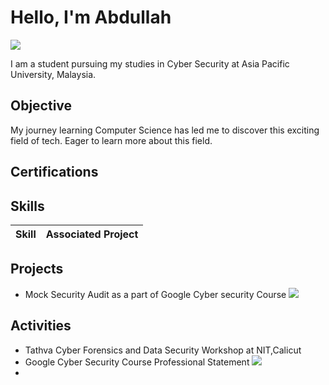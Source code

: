 # Hello, I'm Abdullah 
<a href="https://www.linkedin.com/in/abdullah-noushad-4885b030b/"><img src="https://img.shields.io/badge/-LinkedIn-0072b1?&style=for-the-badge&logo=linkedin&logoColor=white" /></a>

I am a student pursuing my studies in Cyber Security at Asia Pacific University, Malaysia. 

## Objective

My journey learning Computer Science has led me to discover this exciting field of tech. Eager to learn more about this field.

## Certifications
  


## Skills

| Skill                                         | Associated Project         |
|-----------------------------------------------|----------------------------|



## Projects
- Mock Security Audit as a part of Google Cyber security Course <a href="https://docs.google.com/document/d/15_nOCC7ZDFV8JdzEew4Uwus0WEPKyK-l7ZrMOHTV2Wk/edit?usp=sharing" target="_blank"><img src="https://img.shields.io/badge/-Google%20Docs-4285F4?&style=for-the-badge&logo=google-docs&logoColor=white" /></a>


## Activities

- Tathva Cyber Forensics and Data Security Workshop at NIT,Calicut
- Google Cyber Security Course Professional Statement <a href="https://docs.google.com/document/d/1M14Tn2Gyp_YqZ5vPQAuY5rvticc8m9ShtXqqV0LxlNQ/edit?usp=sharing" target="_blank"><img src="https://img.shields.io/badge/-Google%20Docs-4285F4?&style=for-the-badge&logo=google-docs&logoColor=white" /></a>
- 
